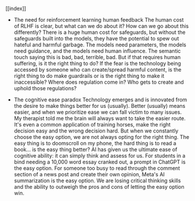 [[index]]
- The need for reinforcement learning human feedback
	The human cost of RLHF is clear, but what can we do about it? How can we go about this differently? There is a huge human cost for safeguards, but without the safeguards built into the models, they have the potential to spew out hateful and harmful garbage. The models need parameters, the models need guidance, and the models need human influence. The semantic touch saying this is bad, bad, terrible, bad. But if that requires human suffering, is it the right thing to do? If the fear is the technology being accessed by someone who can create/spread harmful content, is the right thing to do make guardrails or is the right thing to make it inaccessible? Where does regulation come in? Who gets to create and uphold those regulations?

- The cognitive ease paradox
	Technology emerges and is innovated from the desire to make things better for us (usually). Better (usually) means easier, and when we prioritize ease we can fall victim to many issues. My therapist told me the brain will always want to take the easier route. It's even a common application of training horses, make the right decision easy and the wrong decision hard. But when we constantly choose the easy option, we are not always opting for the right thing. The easy thing is to doomscroll on my phone, the hard thing is to read a book... is the easy thing better?
	AI has given us the ultimate ease of cognitive ability: it can simply think and assess for us. For students in a bind needing a 10,000 word essay cranked out, a prompt in ChatGPT is the easy option. For someone too busy to read through the comment section of a news post and create their own opinion, Meta's AI summarization is the easy option. We are losing critical thinking skills and the ability to outweigh the pros and cons of letting the easy option win. 

